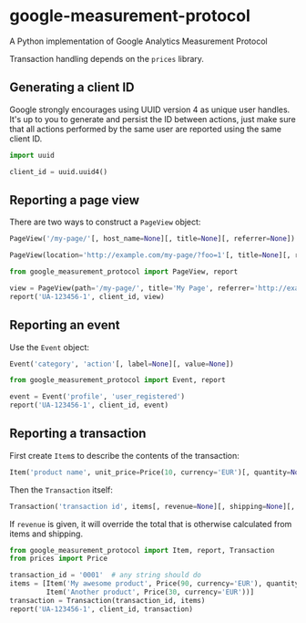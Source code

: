 google-measurement-protocol
===========================

A Python implementation of Google Analytics Measurement Protocol

Transaction handling depends on the `prices` library.


Generating a client ID
----------------------

Google strongly encourages using UUID version 4 as unique user handles.
It's up to you to generate and persist the ID between actions, just make
sure that all actions performed by the same user are reported using the
same client ID.

```python
import uuid

client_id = uuid.uuid4()
```


Reporting a page view
---------------------

There are two ways to construct a `PageView` object:
```python
PageView('/my-page/'[, host_name=None][, title=None][, referrer=None])
```
```python
PageView(location='http://example.com/my-page/?foo=1'[, title=None][, referrer=None])
```

```python
from google_measurement_protocol import PageView, report

view = PageView(path='/my-page/', title='My Page', referrer='http://example.com/')
report('UA-123456-1', client_id, view)
```


Reporting an event
------------------

Use the `Event` object:
```python
Event('category', 'action'[, label=None][, value=None])
```

```python
from google_measurement_protocol import Event, report

event = Event('profile', 'user_registered')
report('UA-123456-1', client_id, event)
```


Reporting a transaction
-----------------------

First create `Item`s to describe the contents of the transaction:
```python
Item('product name', unit_price=Price(10, currency='EUR')[, quantity=None][, item_id=None])
```

Then the `Transaction` itself:
```python
Transaction('transaction id', items[, revenue=None][, shipping=None][, affiliation=None])
```
If `revenue` is given, it will override the total that is otherwise calculated from items and shipping.

```python
from google_measurement_protocol import Item, report, Transaction
from prices import Price

transaction_id = '0001'  # any string should do
items = [Item('My awesome product', Price(90, currency='EUR'), quantity=2),
         Item('Another product', Price(30, currency='EUR'))]
transaction = Transaction(transaction_id, items)
report('UA-123456-1', client_id, transaction)
```
